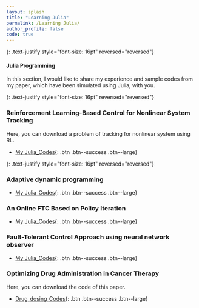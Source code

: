 ```yaml
---
layout: splash
title: "Learning Julia"
permalink: /Learning Julia/
author_profile: false
code: true
---
```



{: .text-justify style="font-size: 16pt" reversed="reversed"}
#### Julia Programming
In this section, I would like to share my experience and sample codes from my paper, which have been simulated using Julia, with you.

{: .text-justify style="font-size: 16pt" reversed="reversed"}
### Reinforcement Learning-Based Control for Nonlinear System Tracking
Here, you can download a problem of tracking for nonlinear system using RL.
- [My Julia_Codes](https://farshad-rahimi.github.io/FarshadRahimi/files/Julia_My_code.rar){: .btn .btn--success .btn--large}

{: .text-justify style="font-size: 16pt" reversed="reversed"}
### Adaptive dynamic programming
- [My Julia_Codes](https://farshad-rahimi.github.io/FarshadRahimi/files/Simulation_Julia_ADP1.rar){: .btn .btn--success .btn--large}


### An Online FTC Based on Policy Iteration
- [My Julia_Codes](https://farshad-rahimi.github.io/FarshadRahimi/files/Simulation.rar){: .btn .btn--success .btn--large}

### Fault-Tolerant Control Approach using neural network observer
- [My Julia_Codes](https://farshad-rahimi.github.io/FarshadRahimi/files/Julia_codes_Neural_observer.rar){: .btn .btn--success .btn--large}

### Optimizing Drug Administration in Cancer Therapy
Here, you can download the code of this paper.
- [Drug_dosing_Codes](https://farshad-rahimi.github.io/FarshadRahimi/files/Final_version_codes.rar){: .btn .btn--success .btn--large}
